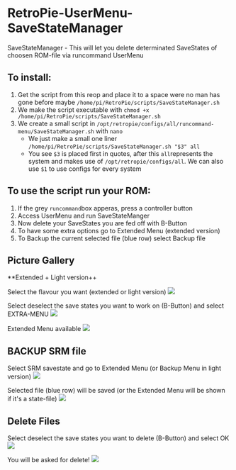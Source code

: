 # RetroPie-UserMenu-SaveStateManager
SaveStateManager - This will let you delete determinated SaveStates of choosen ROM-file via runcommand UserMenu

## To install:

1. Get the script from this reop and place it to a space were no man has gone before maybe `/home/pi/RetroPie/scripts/SaveStateManager.sh`
2. We make the script executable with `chmod +x /home/pi/RetroPie/scripts/SaveStateManager.sh`
3. We create a small script in `/opt/retropie/configs/all/runcommand-menu/SaveStateManager.sh` with `nano`
     *  We just make a small one liner `/home/pi/RetroPie/scripts/SaveStateManager.sh "$3" all`
     *  You see `$3` is placed first in quotes, after this `all`represents the system and makes use of `/opt/retropie/configs/all`. We can also use `$1` to use configs for every system

## To use the script run your ROM:

1. If the grey `runcommand`box apperas, press a controller button
2. Access UserMenu and run SaveStateManger
3. Now delete your SaveStates you are fed off with B-Button
4. To have some extra options go to Extended Menu (extended version)
5. To Backup the current selected file (blue row) select Backup file

## **Picture Gallery**
**Extended + Light version++

Select the flavour you want (extended or light version)
![](https://up.picr.de/37747457if.png)

Select deselect the save states you want to work on (B-Button) and select EXTRA-MENU
![](https://up.picr.de/37747583kw.png)

Extended Menu available
![](https://up.picr.de/37747455ye.png)

## **BACKUP SRM file**
Select SRM savestate and go to Extended Menu (or Backup Menu in light version)
![](https://up.picr.de/37747458xx.png)

Selected file (blue row) will be saved (or the Extended Menu will be shown if it's a state-file)
![](https://up.picr.de/37747459fk.png)

## **Delete Files**
Select deselect the save states you want to delete (B-Button) and select OK
![](https://up.picr.de/37747584yx.png)

You will be asked for delete!
![](https://up.picr.de/37747585wf.png)
